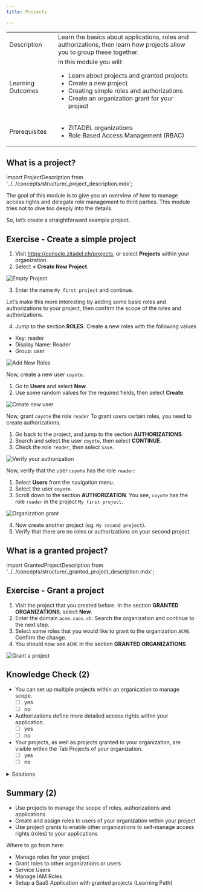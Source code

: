 ```yaml
---
title: Projects

---
```


|                   |                                                                                                                                                                                                                          |
| ----------------- | ------------------------------------------------------------------------------------------------------------------------------------------------------------------------------------------------------------------------ |
| Description       | Learn the basics about applications, roles and authorizations, then learn how projects allow you to group these together.                                                                                                       |
| Learning Outcomes | In this module you will: <ul><li>Learn about projects and granted projects</li><li>Create a new project</li><li>Creating simple roles and authorizations</li><li>Create an organization grant for your project</li></ul> |
| Prerequisites     | <ul><li>ZITADEL organizations</li><li>Role Based Access Management (RBAC)</li></ul>                                                                                                                                      |

## What is a project?

import ProjectDescription from '../../concepts/structure/_project_description.mdx';

<ProjectDescription name="ProjectDescription" />

The goal of this module is to give you an overview of how to manage access rights and delegate role management to third parties.
This module tries not to dive too deeply into the details.

So, let’s create a straightforward example project.

## Exercise - Create a simple project

1. Visit <https://console.zitadel.ch/projects>, or select **Projects** within your organization.
2. Select **+ Create New Project**.

![Empty Project](/img/console_projects_empty.png)

3. Enter the name `My first project` and continue.

Let’s make this more interesting by adding some basic roles and authorizations to your project, then confirm the scope of the roles and authorizations.

4. Jump to the section **ROLES**. Create a new roles with the following values

* Key: reader
* Display Name: Reader
* Group: user

![Add New Roles](/img/console_projects_add_new_roles.gif)

Now, create a new user `coyote`.

1. Go to **Users** and select **New**.
2. Use some random values for the required fields, then select **Create**.

![Create new user](/img/console_users_create_new_user.gif)

Now, grant `coyote` the role `reader`
To grant users certain roles, you need to create authorizations.
1. Go back to the project, and jump to the section **AUTHORIZATIONS**.
2. Search and select the user `coyote`, then select **CONTINUE**.
3. Check the role `reader`, then select `Save`.

![Verify your authorization](/img/console_projects_create_authorization.gif)

Now, verify that the user `coyote` has the role `reader`:

1. Select **Users** from the navigation menu.
2. Select the user `coyote`.
3. Scroll down to the section **AUTHORIZATION**. You see, `coyote` has the role `reader` in the project `My first project`.

![Organization grant](/img/console_projects_authorization_created.png)

4. Now create another project (eg. `My second project`).
5. Verify that there are no roles or authorizations on your second project.

## What is a granted project?

import GrantedProjectDescription from '../../concepts/structure/_granted_project_description.mdx';

<GrantedProjectDescription name="GrantedProjectDescription" />

## Exercise - Grant a project

1. Visit the project that you created before. In the section **GRANTED ORGANIZATIONS**, select 
**New**.
2. Enter the domain `acme.caos.ch`. Search the organization and continue to the next step.
3. Select some roles that you would like to grant to the organization `ACME`. Confirm the change.
4. You should now see `ACME` in the section **GRANTED ORGANIZATIONS**

![Grant a project](/img/projects_create_org_grant_caos2acme.gif)

## Knowledge Check (2)

* You can set up multiple projects within an organization to manage scope.
    - [ ] yes
    - [ ] no
* Authorizations define more detailed access rights within your application.
    - [ ] yes
    - [ ] no
* Your projects, as well as projects granted to your organization, are visible within the Tab Projects of your organization.
    - [ ] yes
    - [ ] no

<details>
    <summary>
        Solutions
    </summary>

* You can setup multiple projects within an organization to manage scope
    - [x] yes
    - [ ] no
* Authorizations are define more detailed access rights within your application
    - [ ] yes
    - [x] no (Authorizations link users to certain roles)
* Your projects as well as projects granted to your organization are visible within the Tab Projects of your organization
    - [ ] yes
    - [x] no (Projects and Granted Projects are shown on different tabs)

</details>

## Summary (2)

* Use projects to manage the scope of roles, authorizations and applications
* Create and assign roles to users of your organization within your project
* Use project grants to enable other organizations to self-manage access rights (roles) to your applications

Where to go from here:

* Manage roles for your project
* Grant roles to other organizations or users
* Service Users
* Manage IAM Roles
* Setup a SaaS Application with granted projects (Learning Path)
